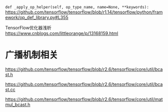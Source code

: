 
`def _apply_op_helper(self, op_type_name, name=None, **keywords):` https://github.com/tensorflow/tensorflow/blob/r1.14/tensorflow/python/framework/op_def_library.py#L355

TensorFlow优化器浅析 https://www.cnblogs.com/littleorange/p/13168159.html

# 广播机制相关

https://github.com/tensorflow/tensorflow/blob/r2.6/tensorflow/core/util/bcast.h

https://github.com/tensorflow/tensorflow/blob/r2.6/tensorflow/core/util/bcast.cc

https://github.com/tensorflow/tensorflow/blob/r2.6/tensorflow/core/util/matmul_bcast.h
